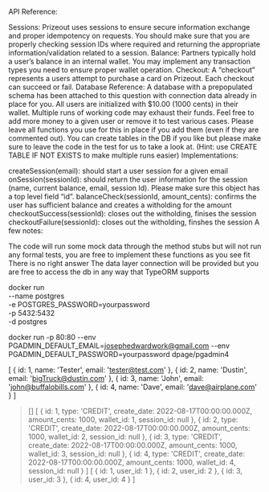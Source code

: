 API Reference:

Sessions: Prizeout uses sessions to ensure secure information exchange and proper idempotency on requests. You should make sure that you are properly checking session IDs where required and returning the appropriate information/validation related to a session.
Balance: Partners typically hold a user’s balance in an internal wallet. You may implement any transaction types you need to ensure proper wallet operation.
Checkout: A “checkout” represents a users attempt to purchase a card on Prizeout. Each checkout can succeed or fail.
Database Reference:
A database with a prepopulated schema has been attached to this question with connection data already in place for you.
All users are initialized with $10.00 (1000 cents) in their wallet. Multiple runs of working code may exhaust their funds. Feel free to add more money to a given user or remove it to test various cases. Please leave all functions you use for this in place if you add them (even if they are commented out).
You can create tables in the DB if you like but please make sure to leave the code in the test for us to take a look at. (Hint: use CREATE TABLE IF NOT EXISTS to make multiple runs easier)
Implementations:

createSession(email): should start a user session for a given email
onSession(sessionId): should return the user information for the session (name, current balance, email, session Id). Please make sure this object has a top level field “id”.
balanceCheck(sessionId, amount_cents): confirms the user has sufficient balance and creates a witholding for the amount
checkoutSuccess(sessionId): closes out the witholding, finises the session
checkoutFailure(sessionId): closes out the witholding, finshes the session
A few notes:

The code will run some mock data through the method stubs but will not run any formal tests, you are free to implement these functions as you see fit
There is no right answer
The data layer connection will be provided but you are free to access the db in any way that TypeORM supports


docker run \
      --name postgres \
      -e POSTGRES_PASSWORD=yourpassword \
      -p 5432:5432 \
      -d postgres

docker run -p 80:80 --env PGADMIN_DEFAULT_EMAIL=josephedwardwork@gmail.com --env PGADMIN_DEFAULT_PASSWORD=yourpassword dpage/pgadmin4



[
  { id: 1, name: 'Tester', email: 'tester@test.com' },
  { id: 2, name: 'Dustin', email: 'bigTruck@dustin.com' },
  { id: 3, name: 'John', email: 'john@buffalobills.com' },
  { id: 4, name: 'Dave', email: 'dave@airplane.com' }
]
>  []
[
  {
    id: 1,
    type: 'CREDIT',
    create_date: 2022-08-17T00:00:00.000Z,
    amount_cents: 1000,
    wallet_id: 1,
    session_id: null
  },
  {
    id: 2,
    type: 'CREDIT',
    create_date: 2022-08-17T00:00:00.000Z,
    amount_cents: 1000,
    wallet_id: 2,
    session_id: null
  },
  {
    id: 3,
    type: 'CREDIT',
    create_date: 2022-08-17T00:00:00.000Z,
    amount_cents: 1000,
    wallet_id: 3,
    session_id: null
  },
  {
    id: 4,
    type: 'CREDIT',
    create_date: 2022-08-17T00:00:00.000Z,
    amount_cents: 1000,
    wallet_id: 4,
    session_id: null
  }
]
[
  { id: 1, user_id: 1 },
  { id: 2, user_id: 2 },
  { id: 3, user_id: 3 },
  { id: 4, user_id: 4 }
]